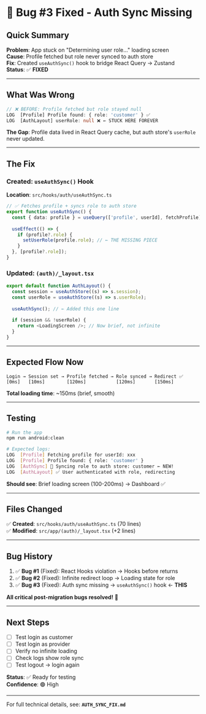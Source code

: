 # 🎯 Bug #3 Fixed - Auth Sync Missing

## Quick Summary

**Problem**: App stuck on "Determining user role..." loading screen  
**Cause**: Profile fetched but role never synced to auth store  
**Fix**: Created `useAuthSync()` hook to bridge React Query → Zustand  
**Status**: ✅ **FIXED**

---

## What Was Wrong

```typescript
// ❌ BEFORE: Profile fetched but role stayed null
LOG  [Profile] Profile found: { role: 'customer' } ✅
LOG  [AuthLayout] userRole: null ❌ ← STUCK HERE FOREVER
```

**The Gap**: Profile data lived in React Query cache, but auth store's `userRole` never updated.

---

## The Fix

### Created: `useAuthSync()` Hook
**Location**: `src/hooks/auth/useAuthSync.ts`

```typescript
// ✅ Fetches profile + syncs role to auth store
export function useAuthSync() {
  const { data: profile } = useQuery(['profile', userId], fetchProfile);
  
  useEffect(() => {
    if (profile?.role) {
      setUserRole(profile.role); // ← THE MISSING PIECE
    }
  }, [profile?.role]);
}
```

### Updated: `(auth)/_layout.tsx`
```typescript
export default function AuthLayout() {
  const session = useAuthStore((s) => s.session);
  const userRole = useAuthStore((s) => s.userRole);
  
  useAuthSync(); // ← Added this one line
  
  if (session && !userRole) {
    return <LoadingScreen />; // Now brief, not infinite
  }
}
```

---

## Expected Flow Now

```
Login → Session set → Profile fetched → Role synced → Redirect ✅
[0ms]   [10ms]        [120ms]           [120ms]       [150ms]
```

**Total loading time**: ~150ms (brief, smooth)

---

## Testing

```bash
# Run the app
npm run android:clean

# Expected logs:
LOG  [Profile] Fetching profile for userId: xxx
LOG  [Profile] Profile found: { role: 'customer' }
LOG  [AuthSync] 🔄 Syncing role to auth store: customer ← NEW!
LOG  [AuthLayout] ✅ User authenticated with role, redirecting
```

**Should see**: Brief loading screen (100-200ms) → Dashboard ✅

---

## Files Changed

✅ **Created**: `src/hooks/auth/useAuthSync.ts` (70 lines)  
✅ **Modified**: `src/app/(auth)/_layout.tsx` (+2 lines)

---

## Bug History

1. ✅ **Bug #1** (Fixed): React Hooks violation → Hooks before returns
2. ✅ **Bug #2** (Fixed): Infinite redirect loop → Loading state for role
3. ✅ **Bug #3** (Fixed): Auth sync missing → `useAuthSync()` hook ← **THIS**

**All critical post-migration bugs resolved!** 🎉

---

## Next Steps

- [ ] Test login as customer
- [ ] Test login as provider  
- [ ] Verify no infinite loading
- [ ] Check logs show role sync
- [ ] Test logout → login again

**Status**: ✅ Ready for testing  
**Confidence**: 🟢 High

---

For full technical details, see: **`AUTH_SYNC_FIX.md`**
